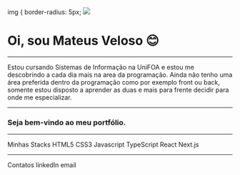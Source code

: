 <styles>
  img {
    border-radius: 5px;
</styles>

<img width="auto" src="https://avatars.githubusercontent.com/u/56977047?s=400&u=cdb11ffbb55486395de884e4244850ef1891dabc&v=4">

<h1>Oi, sou Mateus Veloso 😊</h1>

<hr>

Estou cursando Sistemas de Informação na UniFOA e estou me descobrindo a cada dia mais na area da programação.
Ainda não tenho uma área preferida dentro da programação como por exemplo front ou back, somente estou disposto a aprender as duas
e mais para frente decidir para onde me especializar.

<hr>

<h3>Seja bem-vindo ao meu portfólio.</h3>

<hr>

Minhas Stacks
HTML5 CSS3 Javascript TypeScript React Next.js

<hr>

Contatos
linkedIn email 

<!--
**mateusvzo/mateusvzo** is a ✨ _special_ ✨ repository because its `README.md` (this file) appears on your GitHub profile.

Here are some ideas to get you started:

- 🔭 I’m currently working on ...
- 🌱 I’m currently learning ...
- 👯 I’m looking to collaborate on ...
- 🤔 I’m looking for help with ...
- 💬 Ask me about ...
- 📫 How to reach me: ...
- 😄 Pronouns: ...
- ⚡ Fun fact: ...
-->
